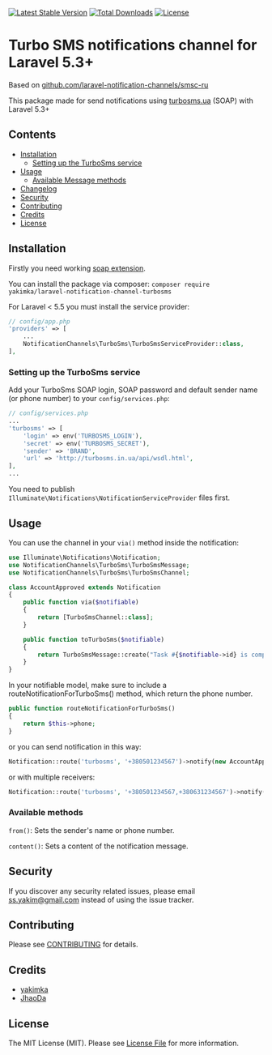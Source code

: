 [![Latest Stable Version](http://poser.pugx.org/yakimka/laravel-notification-channel-turbosms/v)](https://packagist.org/packages/yakimka/laravel-notification-channel-turbosms) [![Total Downloads](http://poser.pugx.org/yakimka/laravel-notification-channel-turbosms/downloads)](https://packagist.org/packages/yakimka/laravel-notification-channel-turbosms) [![License](http://poser.pugx.org/yakimka/laravel-notification-channel-turbosms/license)](https://packagist.org/packages/yakimka/laravel-notification-channel-turbosms)

# Turbo SMS notifications channel for Laravel 5.3+
Based on [github.com/laravel-notification-channels/smsc-ru](https://github.com/laravel-notification-channels/smsc-ru)

This package made for send notifications using [turbosms.ua](https://turbosms.ua/) (SOAP) with Laravel 5.3+

## Contents

- [Installation](#installation)
    - [Setting up the TurboSms service](#setting-up-the-TurboSms-service)
- [Usage](#usage)
    - [Available Message methods](#available-message-methods)
- [Changelog](#changelog)
- [Security](#security)
- [Contributing](#contributing)
- [Credits](#credits)
- [License](#license)


## Installation

Firstly you need working [soap extension](https://www.php.net/manual/en/soap.setup.php).

You can install the package via composer:
```composer require yakimka/laravel-notification-channel-turbosms```

For Laravel < 5.5 you must install the service provider:
```php
// config/app.php
'providers' => [
    ...
    NotificationChannels\TurboSms\TurboSmsServiceProvider::class,
],
```

### Setting up the TurboSms service

Add your TurboSms SOAP login, SOAP password and default sender name (or phone number) to your `config/services.php`:

```php
// config/services.php
...
'turbosms' => [
    'login' => env('TURBOSMS_LOGIN'),
    'secret' => env('TURBOSMS_SECRET'),
    'sender' => 'BRAND',
    'url' => 'http://turbosms.in.ua/api/wsdl.html',
],
...
```

You need to publish `Illuminate\Notifications\NotificationServiceProvider` files first.

## Usage

You can use the channel in your `via()` method inside the notification:

```php
use Illuminate\Notifications\Notification;
use NotificationChannels\TurboSms\TurboSmsMessage;
use NotificationChannels\TurboSms\TurboSmsChannel;

class AccountApproved extends Notification
{
    public function via($notifiable)
    {
        return [TurboSmsChannel::class];
    }

    public function toTurboSms($notifiable)
    {
        return TurboSmsMessage::create("Task #{$notifiable->id} is complete!");
    }
}
```

In your notifiable model, make sure to include a routeNotificationForTurboSms() method, which return the phone number.

```php
public function routeNotificationForTurboSms()
{
    return $this->phone;
}
```

or you can send notification in this way:

```php
Notification::route('turbosms', '+380501234567')->notify(new AccountApproved());
```

or with multiple receivers:

```php
Notification::route('turbosms', '+380501234567,+380631234567')->notify(new AccountApproved());
```

### Available methods

`from()`: Sets the sender's name or phone number.

`content()`: Sets a content of the notification message.

## Security

If you discover any security related issues, please email ss.yakim@gmail.com instead of using the issue tracker.

## Contributing

Please see [CONTRIBUTING](CONTRIBUTING.md) for details.

## Credits

- [yakimka](https://github.com/yakimka)
- [JhaoDa](https://github.com/jhaoda)

## License

The MIT License (MIT). Please see [License File](LICENSE.md) for more information.
